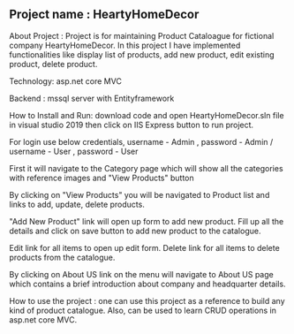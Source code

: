 Project name : HeartyHomeDecor
--------------------------------------------------------------------------------------------------------------------------------------------

About Project : Project is for maintaining Product Cataloague for fictional company HeartyHomeDecor. In this project I have implemented functionalities like display list of products, 
add new product, edit existing product, delete product.

Technology: asp.net core MVC 

Backend : mssql server with Entityframework

How to Install and Run: download code and open HeartyHomeDecor.sln file in visual studio 2019 then click on IIS Express button to run project. 

For login use below credentials,
username - Admin , password - Admin /
username - User , password - User 

First it will navigate to the Category page which will show all the categories with reference images and "View Products" button

By clicking on "View Products" you will be navigated to Product list and links to add, update, delete products. 

"Add New Product" link will open up form to add new product. Fill up all the details and click on save button to add new product to the catalogue.

Edit link for all items to open up edit form.
Delete link for all items to delete products from the catalogue.

By clicking on About US link on the menu will navigate to About US page which contains a brief introduction about company and headquarter details.

How to use the project : one can use this project as a reference to build any kind of product catalogue. Also, can be used to learn CRUD operations in asp.net core MVC.